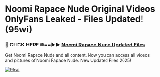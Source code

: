 # Noomi Rapace Nude Original Videos 0nlyFans Leaked - Files Updated! (95wi)

<h3>🔴 CLICK HERE 🌐==►► <a href="https://tinyurl.com/5h6xmrr3" rel="nofollow">Noomi Rapace Nude Updated Files</a></h3>

Get Noomi Rapace Nude and all content. Now you can access all videos and pictures of Noomi Rapace Nude. New Updated Files 2025!

[![95wi](https://i.imgur.com/KVD873Z.gif)](https://tinyurl.com/5h6xmrr3)
